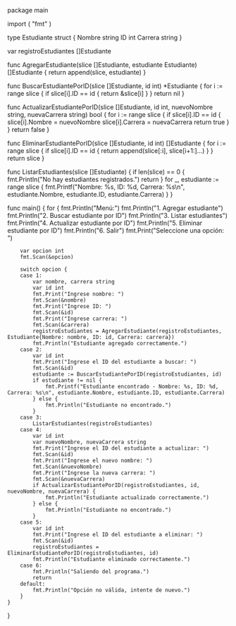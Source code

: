 package main

import (
	"fmt"
)

type Estudiante struct {
	Nombre  string
	ID      int
	Carrera string
}

var registroEstudiantes []Estudiante

func AgregarEstudiante(slice []Estudiante, estudiante Estudiante) []Estudiante {
	return append(slice, estudiante)
}

func BuscarEstudiantePorID(slice []Estudiante, id int) *Estudiante {
	for i := range slice {
		if slice[i].ID == id {
			return &slice[i]
		}
	}
	return nil
}

func ActualizarEstudiantePorID(slice []Estudiante, id int, nuevoNombre string, nuevaCarrera string) bool {
	for i := range slice {
		if slice[i].ID == id {
			slice[i].Nombre = nuevoNombre
			slice[i].Carrera = nuevaCarrera
			return true
		}
	}
	return false
}

func EliminarEstudiantePorID(slice []Estudiante, id int) []Estudiante {
	for i := range slice {
		if slice[i].ID == id {
			return append(slice[:i], slice[i+1:]...)
		}
	}
	return slice
}

func ListarEstudiantes(slice []Estudiante) {
	if len(slice) == 0 {
		fmt.Println("No hay estudiantes registrados.")
		return
	}
	for _, estudiante := range slice {
		fmt.Printf("Nombre: %s, ID: %d, Carrera: %s\n", estudiante.Nombre, estudiante.ID, estudiante.Carrera)
	}
}

func main() {
	for {
		fmt.Println("Menú:")
		fmt.Println("1. Agregar estudiante")
		fmt.Println("2. Buscar estudiante por ID")
		fmt.Println("3. Listar estudiantes")
		fmt.Println("4. Actualizar estudiante por ID")
		fmt.Println("5. Eliminar estudiante por ID")
		fmt.Println("6. Salir")
		fmt.Print("Seleccione una opción: ")

		var opcion int
		fmt.Scan(&opcion)

		switch opcion {
		case 1:
			var nombre, carrera string
			var id int
			fmt.Print("Ingrese nombre: ")
			fmt.Scan(&nombre)
			fmt.Print("Ingrese ID: ")
			fmt.Scan(&id)
			fmt.Print("Ingrese carrera: ")
			fmt.Scan(&carrera)
			registroEstudiantes = AgregarEstudiante(registroEstudiantes, Estudiante{Nombre: nombre, ID: id, Carrera: carrera})
			fmt.Println("Estudiante agregado correctamente.")
		case 2:
			var id int
			fmt.Print("Ingrese el ID del estudiante a buscar: ")
			fmt.Scan(&id)
			estudiante := BuscarEstudiantePorID(registroEstudiantes, id)
			if estudiante != nil {
				fmt.Printf("Estudiante encontrado - Nombre: %s, ID: %d, Carrera: %s\n", estudiante.Nombre, estudiante.ID, estudiante.Carrera)
			} else {
				fmt.Println("Estudiante no encontrado.")
			}
		case 3:
			ListarEstudiantes(registroEstudiantes)
		case 4:
			var id int
			var nuevoNombre, nuevaCarrera string
			fmt.Print("Ingrese el ID del estudiante a actualizar: ")
			fmt.Scan(&id)
			fmt.Print("Ingrese el nuevo nombre: ")
			fmt.Scan(&nuevoNombre)
			fmt.Print("Ingrese la nueva carrera: ")
			fmt.Scan(&nuevaCarrera)
			if ActualizarEstudiantePorID(registroEstudiantes, id, nuevoNombre, nuevaCarrera) {
				fmt.Println("Estudiante actualizado correctamente.")
			} else {
				fmt.Println("Estudiante no encontrado.")
			}
		case 5:
			var id int
			fmt.Print("Ingrese el ID del estudiante a eliminar: ")
			fmt.Scan(&id)
			registroEstudiantes = EliminarEstudiantePorID(registroEstudiantes, id)
			fmt.Println("Estudiante eliminado correctamente.")
		case 6:
			fmt.Println("Saliendo del programa.")
			return
		default:
			fmt.Println("Opción no válida, intente de nuevo.")
		}
	}
}